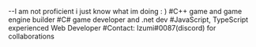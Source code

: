 --I am not proficient i just know what im doing : )
#C++ game and game engine builder
#C# game developer and .net dev
#JavaScript, TypeScript experienced Web Developer
#Contact: Izumi#0087(discord) for collaborations

<!---
sassinzz13/sassinzz13 is a ✨ special ✨ repository because its `README.md` (this file) appears on your GitHub profile.
You can click the Preview link to take a look at your changes.
--->
